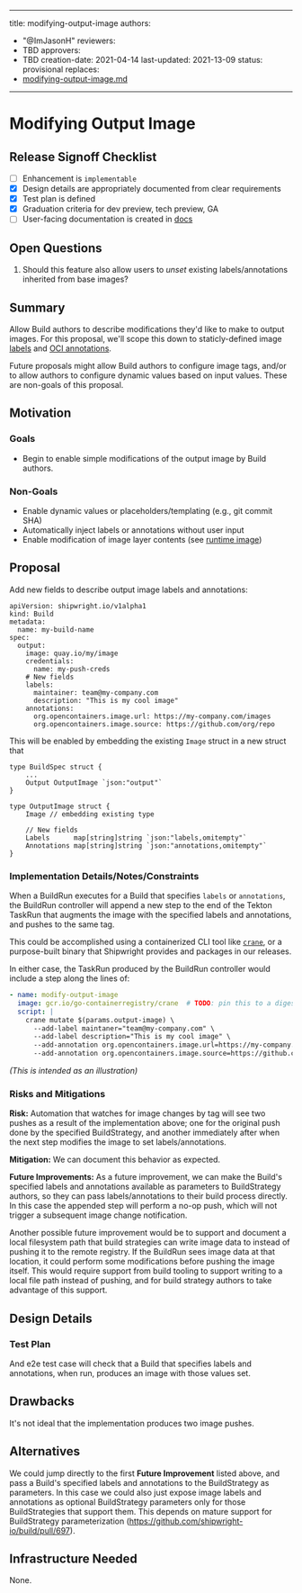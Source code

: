 <!--
Copyright The Shipwright Contributors

SPDX-License-Identifier: Apache-2.0
-->

---
title: modifying-output-image
authors:
  - "@ImJasonH"
reviewers:
  - TBD
approvers:
  - TBD
creation-date: 2021-04-14
last-updated: 2021-13-09
status: provisional
replaces:
  - [modifying-output-image.md](https://github.com/shipwright-io/build/blob/main/docs/proposals/modifying-output-image.md)
---

# Modifying Output Image

## Release Signoff Checklist

- [ ] Enhancement is `implementable`
- [X] Design details are appropriately documented from clear requirements
- [X] Test plan is defined
- [X] Graduation criteria for dev preview, tech preview, GA
- [ ] User-facing documentation is created in [docs](/docs/)

## Open Questions

1. Should this feature also allow users to _unset_ existing labels/annotations inherited from base images?

## Summary

Allow Build authors to describe modifications they'd like to make to output images.
For this proposal, we'll scope this down to staticly-defined image [labels](https://docs.docker.com/engine/reference/builder/#label) and [OCI annotations](https://github.com/opencontainers/image-spec/blob/master/annotations.md).

Future proposals might allow Build authors to configure image tags, and/or to allow authors to configure dynamic values based on input values.
These are non-goals of this proposal.

## Motivation

### Goals

- Begin to enable simple modifications of the output image by Build authors.

### Non-Goals

- Enable dynamic values or placeholders/templating (e.g., git commit SHA)
- Automatically inject labels or annotations without user input
- Enable modification of image layer contents (see [runtime image](https://github.com/shipwright-io/build/blob/master/docs/proposals/runtime-image.md))

## Proposal

Add new fields to describe output image labels and annotations:

```yaml=
apiVersion: shipwright.io/v1alpha1
kind: Build
metadata:
  name: my-build-name
spec:
  output:
    image: quay.io/my/image
    credentials:
      name: my-push-creds
    # New fields
    labels:
      maintainer: team@my-company.com
      description: "This is my cool image"
    annotations:
      org.opencontainers.image.url: https://my-company.com/images
      org.opencontainers.image.source: https://github.com/org/repo
```

This will be enabled by embedding the existing `Image` struct in a new struct that 

```go=
type BuildSpec struct {
    ...
    Output OutputImage `json:"output"`
}

type OutputImage struct {
    Image // embedding existing type
    
    // New fields
    Labels      map[string]string `json:"labels,omitempty"`
    Annotations map[string]string `json:"annotations,omitempty"`
}
```

### Implementation Details/Notes/Constraints

When a BuildRun executes for a Build that specifies `labels` or `annotations`, the BuildRun controller will append a new step to the end of the Tekton TaskRun that augments the image with the specified labels and annotations, and pushes to the same tag.

This could be accomplished using a containerized CLI tool like [`crane`](https://github.com/google/go-containerregistry/blob/main/cmd/crane), or a purpose-built binary that Shipwright provides and packages in our releases.

In either case, the TaskRun produced by the BuildRun controller would include a step along the lines of:

```yaml
- name: modify-output-image
  image: gcr.io/go-containerregistry/crane  # TODO: pin this to a digest, configurable by Shipwright operators
  script: |
    crane mutate $(params.output-image) \
      --add-label maintaner="team@my-company.com" \
      --add-label description="This is my cool image" \
      --add-annotation org.opencontainers.image.url=https://my-company.com/images \
      --add-annotation org.opencontainers.image.source=https://github.com/org/repo \
```

_(This is intended as an illustration)_

### Risks and Mitigations

**Risk:** Automation that watches for image changes by tag will see two pushes as a result of the implementation above; one for the original push done by the specified BuildStrategy, and another immediately after when the next step modifies the image to set labels/annotations.

**Mitigation:** We can document this behavior as expected.

**Future Improvements:**
As a future improvement, we can make the Build's specified labels and annotations available as parameters to BuildStrategy authors, so they can pass labels/annotations to their build process directly.
In this case the appended step will perform a no-op push, which will not trigger a subsequent image change notification.

Another possible future improvement would be to support and document a local filesystem path that build strategies can write image data to instead of pushing it to the remote registry.
If the BuildRun sees image data at that location, it could perform some modifications before pushing the image itself.
This would require support from build tooling to support writing to a local file path instead of pushing, and for build strategy authors to take advantage of this support.

## Design Details

### Test Plan

And e2e test case will check that a Build that specifies labels and annotations, when run, produces an image with those values set.

## Drawbacks

It's not ideal that the implementation produces two image pushes.

## Alternatives

We could jump directly to the first **Future Improvement** listed above, and pass a Build's specified labels and annotations to the BuildStrategy as parameters.
In this case we could also just expose image labels and annotations as optional BuildStrategy parameters only for those BuildStrategies that support them.
This depends on mature support for BuildStrategy parameterization (https://github.com/shipwright-io/build/pull/697).

## Infrastructure Needed

None.
